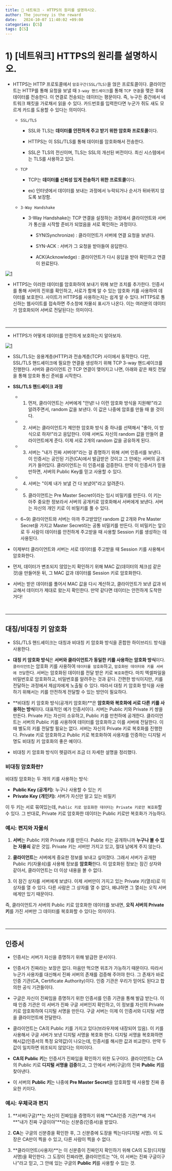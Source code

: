 ```yaml
---
title: 💛 네트워크 - HTTPS의 원리를 설명하시오.
author: The journey is the reward
date:   2024-10-07 11:40:02 +09:00
categories: [CS]
tags: [CS]
---
```


# 1) [네트워크] HTTPS의 원리를 설명하시오.


- HTTPS는 HTTP 프로토콜에서 `암호구간(SSL/TLS)`을 얹은 프로토콜이다. 클라이언트는 HTTP를 통해 요청을 보낼 때 `3-way 핸드셰이크`를 통해 `TCP 연결`을 맺은 후에 데이터를 전송한다. 이 연결로 전송되는 데이터는 평문이다. 즉, 누구든 중간에서 네트워크 패킷을 가로채서 읽을 수 있다. 카드번호를 입력한다면 누군가 쥐도 새도 모르게 카드를 도용할 수 있다는 의미이다.

	- `SSL/TLS` 
		
		- SSL와 TLS는 **데이터를 안전하게 주고 받기 위한 암호화 프로토콜**이다.
		
		- HTTPS는 이 SSL/TLS를 통해 데이터를 암호화해서 전송한다.
		-  SSL은 TLS의 전신이며, TLS는 SSL의 개선된 버전이다. 최신 시스템에서는 TLS를 사용하고 있다.

	 - `TCP`
		 - TCP는 **데이터를 신뢰성 있게 전송하기 위한 프로토콜**이다. 

		- ex) 인터넷에서 데이터를 보내는 과정에서 누락되거나 순서가 뒤바뀌지 않도록 보장함.

	- `3-Way Handshake`

		-  3-Way Handshake는 TCP 연결을 설정하는 과정에서 클라이언트와 서버가 통신을 시작할 준비가 되었음을 서로 확인하는 과정이다. 

			- SYN(Synchronize) : 클라이언트가 서버에 연결 요청을 보낸다.

			- SYN-ACK : 서버가 그 요청을 받아들여 응답한다.
			- ACK(Acknowledge) : 클라이언트가 다시 응답을 받아 확인하고 연결이 완료된다. 


<a href="https://github.com/LeeNaYoung240/LeeNaYoung240.github.io/assets/107848521/51e84e0b-cf14-4100-b831-c8c7b26e3f35" class="popup img-link"><img src="https://github.com/user-attachments/assets/51e84e0b-cf14-4100-b831-c8c7b26e3f35" alt="1" loading="lazy"></a>

- HTTPS는 이러한 데이터를 암호화하여 보내기 위해 보안 조치를 추가한다. 인증서를 통해 서버의 진위를 확인하고, 서로가 함께 알 수 있는 암호화 키를 사용하여 데이터를 보호한다. 사이트가 HTTPS를 사용하는지는 쉽게 알 수 있다. HTTPS로 통신하는 웹사이트를 접속하면 주소창에 자물쇠 표시가 나온다. 이는 여러분의 데이터가 암호화되어 서버로 전달된다는 의미이다.

<br>

---

- HTTPS가 어떻게 데이터를 안전하게 보호하는지 알아보자.


<a href="https://github.com/LeeNaYoung240/LeeNaYoung240.github.io/assets/107848521/d41db11b-cc1d-4314-a818-77032d158882" class="popup img-link"><img src="https://github.com/user-attachments/assets/d41db11b-cc1d-4314-a818-77032d158882" alt="1" loading="lazy"></a>

- SSL/TLS는 응용계층(HTTP)과 전송계층(TCP) 사이에서 동작한다. 다만, SSL/TLS 핸드셰이크에 필요한 연결을 생성하기 위해 TCP 3-way 핸드셰이크를 진행한다. 서버와 클라이언트 간 TCP 연결이 맺어지고 나면, 아래와 같은 패킷 전달을 통해 암호화 통신 준비를 시작한다.


- **SSL/TLS 핸드셰이크 과정**

	- 1) 먼저, 클라이언트는 서버에게 "안녕! 나 이런 암호화 방식을 지원해!"라고 알려주면서, random 값을 보낸다. 이 값은 나중에 암호를 만들 때 쓸 것이다.

	- 2) 서버는 클라이언트가 제안한 암호화 방식 중 하나를 선택해서 "좋아, 이 방식으로 하자!"라고 응답한다. 이때 서버도 자신의 random 값을 만들어 클라이언트에게 준다. 이제 서로 2개의 random 값을 공유하게 된다.

	- 3) 서버는 "내가 진짜 서버야!"라는 걸 증명하기 위해 서버 인증서를 보낸다. 이 인증서는 공인된 기관(CA)에서 발급받은 것이고 그 안에는 서버의 공개키가 들어있다. 클라이언트는 이 인증서를 검증한다. 만약 이 인증서가 믿을만하면, 서버의 Public Key를 믿고 사용할 수 있다. 

	- 4) 서버는 "이제 내가 보낼 건 다 보냈어"라고 알려준다.
	
	- 5) 클라이언트는  Pre Master Secret이라는 임시 비밀키를 만든다. 이 키는 아주 중요한 정보라서 서버의 공개키로 암호화해서 서버에게 보낸다. 서버는 자신의 개인 키로 이 비밀키를 풀 수 있다. 

	- 6~9) 클라이언트와 서버는 아까 주고받았던 random 값 2개와 Pre Master Secret을 가지고 Master Secret라는 공통 비밀키를 만든다. 이 비밀키는 앞으로 두 사람이 데이터를 안전하게 주고받을 때 사용할 Session 키를 생성하는 데 사용된다.

- 이제부터 클라이언트와 서버는 서로 데이터를 주고받을 때 Session 키를 사용해서 암호화한다. 

- 먼저, 데이터가 변조되지 않았는지 확인하기 위해 MAC 값(데이터의 체크섬 같은 것)을 만들어둔 뒤, 그 MAC 값과 데이터를 Session 키로 암호화한다.

- 서버는 받은 데이터를 풀어서 MAC 값을 다시 계산하고, 클라이언트가 보낸 값과 비교해서 데이터가 제대로 왔는지 확인한다. 만약 같다면 데이터는 안전하게 도착한 거다!

<br>

---

## 대칭/비대칭 키 암호화

- SSL/TLS 핸드셰이크는 대칭과 비대칭 키 암호화 방식을 혼합한 하이브리드 방식을 사용한다. 

- **대칭 키 암호화 방식**은 **서버와 클라이언트가 동일한 키를 사용하는 암호화 방식**이다. `클라이언트`는 암호화 키를 사용하여 `데이터를 암호화`하고, `암호화된 데이터와 키를 서버에 전달`한다. 서버는 암호화된 데이터를 전달 받은 키로 `복호화`한다. 마치 엑셀파일을 비밀번호로 암호화하고, 비밀번호를 알려주는 것과 같다. 간편한 방식이지만, 키를 전달하는 과정에서 제삼자에게 노출될 수 있다. 따라서 대칭 키 암호화 방식을 사용하기 위해서는 키를 안전하게 전달할 수 있는 방안이 필요하다.

- **비대칭 키 암호화 방식(공개키 암호화)**은 **암호화와 복호화에 서로 다른 키를 사용하는 방식**이다. 대표적인 예가 인증서이다. 서버는 Public 키와 Private 키 쌍을 만든다. Private 키는 자신이 소유하고, Public 키를 만천하에 공개한다. 클라이언트는 서버의 Public 키를 사용하여 데이터를 암호화하고 이를 서버에 전달한다. 이때 별도의 키를 전달할 필요는 없다. 서버는 자신의 Private 키로 복호화를 진행한다. Private 키로 암호화하고 Public 키로 복호화하여 사용자를 인증하는 디지털 서명도 비대칭 키 암호화의 좋은 예이다.

- 비대칭 키 암호화 방식이 헷갈려서 조금 더 자세한 설명을 정리했다.

### **비대칭 암호화**란?

비대칭 암호화는 두 개의 키를 사용하는 방식:

-   **Public Key (공개키)**: 누구나 사용할 수 있는 키
-   **Private Key (개인키)**: 서버가 자신만 알고 있는 비밀키

이 두 키는 서로 묶여있는데, `Public 키로 암호화한 데이터는 Private 키로만 복호화`할 수 있다. 그 반대로, Private 키로 암호화한 데이터는 Public 키로만 복호화가 가능하다.

### **예시**: 편지와 자물쇠

1.  **서버**는 Public 키와 Private 키를 만든다. Public 키는 공개하니까 **누구나 볼 수 있는 자물쇠** 같은 것임. Private 키는 서버만 가지고 있고, 절대 남에게 주지 않는다.
    
2.  **클라이언트**는 서버에게 중요한 정보를 보내고 싶어졌다. 그래서 서버가 공개한 Public 키(자물쇠)를 사용해 정보를 **암호화**한다. 이 암호화된 정보는 잠긴 상자와 같아서, 클라이언트는 더 이상 내용을 볼 수 없다.
    
3.  이 잠긴 상자를 서버에게 보냈다. 이제 서버만이 가지고 있는 Private 키(열쇠)로 이 상자를 열 수 있다. 다른 사람은 그 상자를 열 수 없다, 왜냐하면 그 열쇠는 오직 서버에게만 있기 때문이다.
    
즉, 클라이언트가 서버의 Public 키로 암호화한 데이터를 보내면, **오직 서버의 Private 키**를 가진 서버만 그 데이터를 복호화할 수 있다는 의미이다.

<br>

---

## 인증서

- 인증서는 서버가 자신을 증명하기 위해 발급한 문서이다.

- 인증서가 진짜라는 보장은 없다. 마음만 먹으면 위조가 가능하기 때문이다. 따라서 누군가 사용자를 대신해서 진짜 서버의 존재를 검증해 주어야 한다. 그 존재가 바로 인증 기관(CA, Certificate Authority)이다. 인증 기관은 우리가 믿어도 된다고 합의한 공식 기관들이다.

- 구글은 자신이 진짜임을 증명하기 위한 인증서를 인증 기관을 통해 발급 받는다. 이때 인증 기관은 이 서버가 진짜 구글 서버인지 확인하고, 이 정보를 자신의 Private 키로 암호화하여 디지털 서명을 만든다. 구글 서버는 이제 이 인증서와  디지털 서명을 클라이언트에 전달한다. 

- 클라이언트는 CA의 Public 키를 가지고 있다(브라우저에 내장되어 있음). 이 키를 사용해서 구글 서버가 보낸 디지털 서명을 복호화 한다. 디지털 서명을 복호화하면 해시값(인증서의 특정 요약값)이 나오는데, 인증서를 해시한 값과 비교한다. 만약 두 값이 일치하면 위조되지 않았다는 의미이다. 

-   **CA의 Public 키**는 인증서가 진짜임을 확인하기 위한 도구이다. 클라이언트는 CA의 Public 키로 **디지털 서명을 검증**하고, 그 안에서 서버(구글)의 진짜 **Public 키**를 찾아낸다.

-   이 서버의 **Public 키**는 나중에 **Pre Master Secret**을 암호화할 때 사용할 진짜 중요한 키이다.

### **예시**: 우체국과 편지

1.  **서버(구글)**는 자신이 진짜임을 증명하기 위해 **CA(인증 기관)**에 가서 **"내가 진짜 구글이야"**라는 신분증(인증서)을 받았다.

2.  **CA**는 구글의 신분증을 확인한 후, 그 신분증에 도장을 찍는다(디지털 서명). 이 도장은 CA만이 찍을 수 있고, 다른 사람이 찍을 수 없다.

3.  **클라이언트(사용자)**는 이 신분증이 진짜인지 확인하기 위해 CA의 도장(디지털 서명)을 확인한다. 그 도장이 진짜라면, 클라이언트는 "아, 이 서버는 진짜 구글이구나"라고 믿고, 그 안에 있는 구글의 **Public 키**를 사용할 수 있는 것.